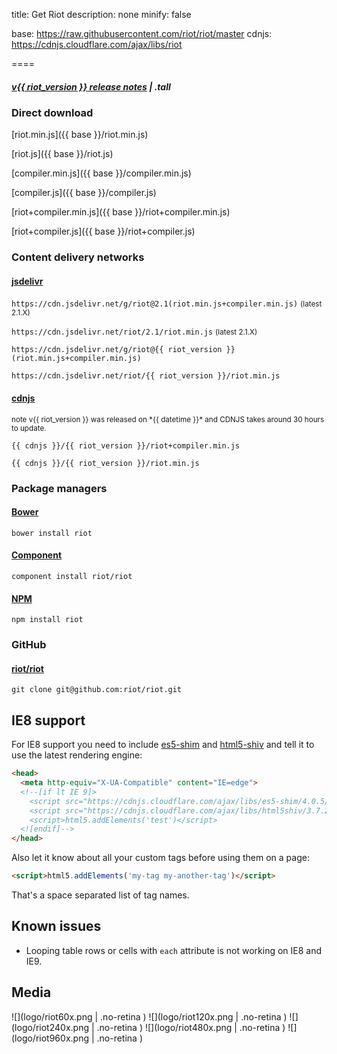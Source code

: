 
title: Get Riot
description: none
minify: false

base: https://raw.githubusercontent.com/riot/riot/master
cdnjs: https://cdnjs.cloudflare.com/ajax/libs/riot

====

##### [<span class="tag">v{{ riot_version }}</span> release notes](release-notes.html) | .tall


### Direct download

[riot.min.js]({{ base }}/riot.min.js)

[riot.js]({{ base }}/riot.js)

[compiler.min.js]({{ base }}/compiler.min.js)

[compiler.js]({{ base }}/compiler.js)

[riot+compiler.min.js]({{ base }}/riot+compiler.min.js)

[riot+compiler.js]({{ base }}/riot+compiler.js)


### Content delivery networks


#### [jsdelivr](http://www.jsdelivr.com/#!riot)

`https://cdn.jsdelivr.net/g/riot@2.1(riot.min.js+compiler.min.js)` <small>(latest 2.1.X)</small>

`https://cdn.jsdelivr.net/riot/2.1/riot.min.js` <small>(latest 2.1.X)</small>

`https://cdn.jsdelivr.net/g/riot@{{ riot_version }}(riot.min.js+compiler.min.js)`

`https://cdn.jsdelivr.net/riot/{{ riot_version }}/riot.min.js`


#### [cdnjs](https://cdnjs.com/libraries/riot)

<small>
  <span class="tag red">note</span> v{{ riot_version }} was released on *{{ datetime }}*
  and CDNJS takes around 30 hours to update.
</small>

`{{ cdnjs }}/{{ riot_version }}/riot+compiler.min.js`

`{{ cdnjs }}/{{ riot_version }}/riot.min.js`


### Package managers

#### [Bower](http://bower.io/search/?q=riot.js)

`bower install riot`

#### [Component](http://component.github.io/?q=riot)

`component install riot/riot`

#### [NPM](https://www.npmjs.com/package/riot)

`npm install riot`


### GitHub

#### [riot/riot](https://github.com/riot/riot)

`git clone git@github.com:riot/riot.git`



## IE8 support

For IE8 support you need to include [es5-shim](https://github.com/es-shims/es5-shim) and [html5-shiv](https://github.com/aFarkas/html5shiv) and tell it to use the latest rendering engine:

``` html
<head>
  <meta http-equiv="X-UA-Compatible" content="IE=edge">
  <!--[if lt IE 9]>
    <script src="https://cdnjs.cloudflare.com/ajax/libs/es5-shim/4.0.5/es5-shim.min.js"></script>
    <script src="https://cdnjs.cloudflare.com/ajax/libs/html5shiv/3.7.2/html5shiv.min.js"></script>
    <script>html5.addElements('test')</script>
  <![endif]-->
</head>
```

Also let it know about all your custom tags before using them on a page:

``` html
<script>html5.addElements('my-tag my-another-tag')</script>
```

That's a space separated list of tag names.


## Known issues

- Looping table rows or cells with `each` attribute is not working on IE8 and IE9.


## Media

![](logo/riot60x.png | .no-retina )
![](logo/riot120x.png | .no-retina )
![](logo/riot240x.png | .no-retina )
![](logo/riot480x.png | .no-retina )
![](logo/riot960x.png | .no-retina )
